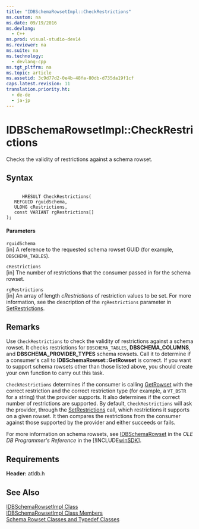 ```yaml
---
title: "IDBSchemaRowsetImpl::CheckRestrictions"
ms.custom: na
ms.date: 09/19/2016
ms.devlang: 
  - C++
ms.prod: visual-studio-dev14
ms.reviewer: na
ms.suite: na
ms.technology: 
  - devlang-cpp
ms.tgt_pltfrm: na
ms.topic: article
ms.assetid: 3c9d77d2-0e4b-48fa-80db-d735da19f1cf
caps.latest.revision: 11
translation.priority.ht: 
  - de-de
  - ja-jp
---
```

# IDBSchemaRowsetImpl::CheckRestrictions
Checks the validity of restrictions against a schema rowset.  
  
## Syntax  
  
```  
  
      HRESULT CheckRestrictions(  
   REFGUID rguidSchema,  
   ULONG cRestrictions,  
   const VARIANT rgRestrictions[]  
);  
```  
  
#### Parameters  
 `rguidSchema`  
 [in] A reference to the requested schema rowset GUID (for example, `DBSCHEMA_TABLES`).  
  
 `cRestrictions`  
 [in] The number of restrictions that the consumer passed in for the schema rowset.  
  
 `rgRestrictions`  
 [in] An array of length *cRestrictions* of restriction values to be set. For more information, see the description of the `rgRestrictions` parameter in [SetRestrictions](../vs140/IDBSchemaRowsetImpl--SetRestrictions.md).  
  
## Remarks  
 Use `CheckRestrictions` to check the validity of restrictions against a schema rowset. It checks restrictions for `DBSCHEMA_TABLES`, **DBSCHEMA_COLUMNS**, and **DBSCHEMA_PROVIDER_TYPES** schema rowsets. Call it to determine if a consumer's call to **IDBSchemaRowset::GetRowset** is correct. If you want to support schema rowsets other than those listed above, you should create your own function to carry out this task.  
  
 `CheckRestrictions` determines if the consumer is calling [GetRowset](../vs140/IDBSchemaRowsetImpl--GetRowset.md) with the correct restriction and the correct restriction type (for example, a `VT_BSTR` for a string) that the provider supports. It also determines if the correct number of restrictions are supported. By default, `CheckRestrictions` will ask the provider, through the [SetRestrictions](../vs140/IDBSchemaRowsetImpl--SetRestrictions.md) call, which restrictions it supports on a given rowset. It then compares the restrictions from the consumer against those supported by the provider and either succeeds or fails.  
  
 For more information on schema rowsets, see [IDBSchemaRowset](https://msdn.microsoft.com/en-us/library/ms713686.aspx) in the *OLE DB Programmer's Reference* in the [!INCLUDE[winSDK](../vs140/includes/winSDK_md.md)].  
  
## Requirements  
 **Header:** atldb.h  
  
## See Also  
 [IDBSchemaRowsetImpl Class](../vs140/IDBSchemaRowsetImpl-Class.md)   
 [IDBSchemaRowsetImpl Class Members](assetId:///e74f6f82-541c-42e7-b4c6-e2d4656a0649)   
 [Schema Rowset Classes and Typedef Classes](../vs140/Schema-Rowset-Classes-and-Typedef-Classes.md)